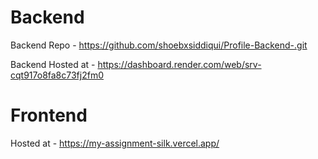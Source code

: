 # Backend

Backend Repo - https://github.com/shoebxsiddiqui/Profile-Backend-.git

Backend Hosted at - https://dashboard.render.com/web/srv-cqt917o8fa8c73fj2fm0

# Frontend

Hosted at - https://my-assignment-silk.vercel.app/

